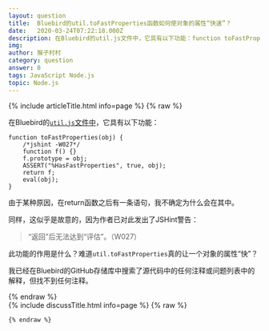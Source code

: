 ```yaml
---
layout: question
title:  Bluebird的util.toFastProperties函数如何使对象的属性“快速”？
date:   2020-03-24T07:22:18.000Z
description: 在Bluebird的util.js文件中，它具有以下功能：function toFastProperties(obj) {    /\*jshint ...
img: 
author: 猴子村村
category: question
answer: 0
tags: JavaScript Node.js
topic: Node.js
---
```

<div class="article-root">
  <div class="article">
    {% include articleTitle.html info=page %}
    {% raw %}
    <div class="article-content"><p><font style="vertical-align: inherit;"><font style="vertical-align: inherit;">在Bluebird的</font></font><a href="https://github.com/petkaantonov/bluebird/blob/7454401269cfa47e5b001354388c062509103de7/src/util.js#L180"><code>util.js</code><font style="vertical-align: inherit;"><font style="vertical-align: inherit;">文件中</font></font></a><font style="vertical-align: inherit;"><font style="vertical-align: inherit;">，它具有以下功能：</font></font></p>

<pre><code>function toFastProperties(obj) {<font></font>
    /*jshint -W027*/<font></font>
    function f() {}<font></font>
    f.prototype = obj;<font></font>
    ASSERT("%HasFastProperties", true, obj);<font></font>
    return f;<font></font>
    eval(obj);<font></font>
}<font></font>
</code></pre>

<p><font style="vertical-align: inherit;"><font style="vertical-align: inherit;">由于某种原因，在return函数之后有一条语句，我不确定为什么会在其中。</font></font></p>

<p><font style="vertical-align: inherit;"><font style="vertical-align: inherit;">同样，这似乎是故意的，因为作者已对此发出了JSHint警告：</font></font></p>

<blockquote>
  <p><font style="vertical-align: inherit;"><font style="vertical-align: inherit;">“返回”后无法达到“评估”。</font><font style="vertical-align: inherit;">（W027）</font></font></p>
</blockquote>

<p><font style="vertical-align: inherit;"><font style="vertical-align: inherit;">此功能的作用是什么？</font><font style="vertical-align: inherit;">难道</font></font><code>util.toFastProperties</code><font style="vertical-align: inherit;"><font style="vertical-align: inherit;">真的让一个对象的属性“快”？</font></font></p>

<p><font style="vertical-align: inherit;"><font style="vertical-align: inherit;">我已经在Bluebird的GitHub存储库中搜索了源代码中的任何注释或问题列表中的解释，但找不到任何注释。</font></font></p></div>
    {% endraw %}
  </div>

  <div class="discuss-wrapper">
    {% include discussTitle.html info=page %}
    {% raw %}
    
    {% endraw %}
  </div>
<div>
